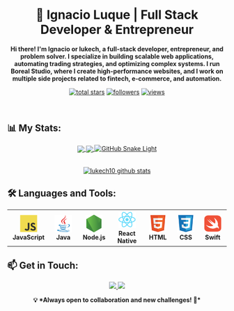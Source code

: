 <h1 align="center">🚀 Ignacio Luque | Full Stack Developer & Entrepreneur </h1>

<p align="center">
  <b>Hi there! I'm Ignacio or lukech, a full-stack developer, entrepreneur, and problem solver. I specialize in building scalable web applications, automating trading strategies, and optimizing complex systems. I run Boreal Studio, where I create high-performance websites, and I work on multiple side projects related to fintech, e-commerce, and automation.</b>
</p>
<div align="center">
<p align="center">
  <a href="https://github.com/lukech10?tab=repositories&sort=stargazers">
    <img alt="total stars" title="Total stars on GitHub" src="https://custom-icon-badges.demolab.com/github/stars/lukech10?color=55960c&style=for-the-badge&labelColor=488207&logo=star"/></a>
  <a href="https://github.com/lukech10?tab=followers">
    <img alt="followers" title="Follow me on Github" src="https://custom-icon-badges.demolab.com/github/followers/lukech10?color=236ad3&labelColor=1155ba&style=for-the-badge&logo=person-add&label=Followers&logoColor=white"/></a>
  <a href="https://github.com/lukech10/view-count-badge">
    <img alt="views" title="GitHub profile views" src="https://view-count-badge.zohan.tech/lukech10/profile?color=6b105d&labelColor=913e96&style=for-the-badge&logo=eye&label=VISITORS&logoColor=white"/></a>
</p>
</div>
</br>

## 📊 My Stats:
<div align="center">
 <a href="https://github.com/lukech10/github-readme-stats">
   <img align="center" src="https://github-readme-stats.vercel.app/api?username=lukech10&show_icons=true&theme=midnight-purple&hide_border=true" />
 </a><a href="https://github.com/lukech10/github-readme-stats">
   <img align="center" src="https://github-readme-stats.vercel.app/api/top-langs/?username=lukech10&layout=compact&theme=midnight-purple&hide_border=true" />
 </a><a href="https://github.com/lukech10#gh-light-mode-only" align="center">
  <img alt="GitHub Snake Light" src="https://githubusercontent.zohan.tech/snk.svg?user=lukech10&repo=Zo-Bro-23&branch=output&path=github-contribution-grid-snake.svg#gh-light-mode-only" />
</a>
</div>
</br>
<div align="center">
<p align="center">
  <a href="https://github.com/vn7n24fzkq/github-profile-summary-cards"><img align="center" src="http://github-profile-summary-cards.vercel.app/api/cards/profile-details?username=lukech10&theme=tokyonight" alt="lukech10 github stats" /></a>
</p>
</div>

## 🛠️ Languages and Tools:
<p align="center">
  <table style="border: none;">
    <tr>
      <td align="center" width="150">
        <img src="https://raw.githubusercontent.com/devicons/devicon/master/icons/javascript/javascript-original.svg" width="40"/><br/>
        <b>JavaScript</b>
      </td>
      <td align="center" width="150">
        <img src="https://raw.githubusercontent.com/devicons/devicon/master/icons/java/java-original.svg" width="40"/><br/>
        <b>Java</b>
      </td>
      <td align="center" width="150">
        <img src="https://raw.githubusercontent.com/devicons/devicon/master/icons/nodejs/nodejs-original.svg" width="40"/><br/>
        <b>Node.js</b>
      </td>
      <td align="center" width="150">
        <img src="https://raw.githubusercontent.com/devicons/devicon/master/icons/react/react-original.svg" width="40"/><br/>
        <b>React Native</b>
      </td>
      <td align="center" width="150">
        <img src="https://raw.githubusercontent.com/devicons/devicon/master/icons/html5/html5-original.svg" width="40"/><br/>
        <b>HTML</b>
      </td>
      <td align="center" width="150">
        <img src="https://raw.githubusercontent.com/devicons/devicon/master/icons/css3/css3-original.svg" width="40"/><br/>
        <b>CSS</b>
      </td>
      <td align="center" width="150">
        <img src="https://raw.githubusercontent.com/devicons/devicon/master/icons/swift/swift-original.svg" width="40"/><br/>
        <b>Swift</b>
      </td>
    </tr>
  </table>
</p>

## 📫 Get in Touch:
<p align="center">
  <a href="https://www.linkedin.com/in/ignacio-luque-lopez-619b581a9/" target="_blank">
    <img src="https://img.shields.io/badge/LinkedIn-0077B5?style=for-the-badge&logo=linkedin&logoColor=white" width="150"/>
  </a>
  <a href="mailto:ignacioluquelopez@live.com">
    <img src="https://img.shields.io/badge/Email-D44638?style=for-the-badge&logo=gmail&logoColor=white" width="140"/>
  </a>
</p>

<p align="center">
  <b>💡 *Always open to collaboration and new challenges! 🚀*</b>
</p>



